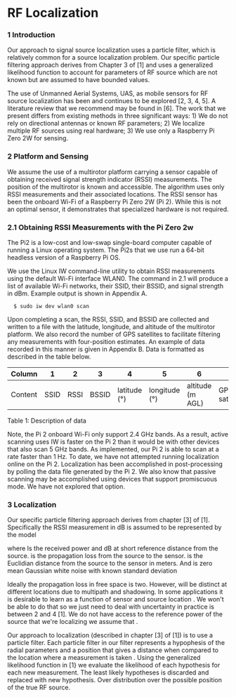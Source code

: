 # **RF Localization**

### **1       Introduction**
Our approach to signal source localization uses a particle filter, which is relatively common for a source localization problem. Our specific particle filtering approach derives from Chapter 3 of [1] and uses a generalized likelihood function to account for parameters of RF source which are not known but are assumed to have bounded values.

The use of Unmanned Aerial Systems, UAS, as mobile sensors for RF source localization has been and continues to be explored [2, 3, 4, 5]. A literature review that we recommend may be found in [6]. The work that we present differs from existing methods in three significant ways: 1) We do not rely on directional antennas or known RF parameters; 2) We localize multiple RF sources using real hardware; 3) We use only a Raspberry Pi Zero 2W for sensing.

### **2      Platform and Sensing**
We assume the use of a multirotor platform carrying a sensor capable of obtaining received signal strength indicator (RSSI) measurements. The position of the multirotor is known and accessible. The algorithm uses only RSSI measurements and their associated locations. The RSSI sensor has been the onboard Wi-Fi of a Raspberry Pi Zero 2W (Pi 2). While this is not an optimal sensor, it demonstrates that specialized hardware is not required.

### **2.1    Obtaining RSSI Measurements with the Pi Zero 2w**
The Pi2 is a low-cost and low-swap single-board computer capable of running a Linux operating system. The Pi2s that we use run a 64-bit headless version of a Raspberry Pi OS.

We use the Linux IW command-line utility to obtain RSSI measurements using the default Wi-Fi interface WLAN0. The command in 2.1 will produce a list of available Wi-Fi networks, their SSID, their BSSID, and signal strength in dBm. Example output is shown in Appendix A.

      $ sudo iw dev wlan0 scan
      
Upon completing a scan, the RSSI, SSID, and BSSID are collected and written to a file with the latitude, longitude, and altitude of the multirotor platform. We also record the number of GPS satellites to facilitate filtering any measurements with four-position estimates. An example of data recorded in this manner is given in Appendix B. Data is formatted as described in the table below.

| Column   | 1     | 2     | 3      | 4           | 5            | 6             | 7             |
|----------|-------|-------|--------|-------------|--------------|----------------|----------------|
| Content  | SSID  | RSSI  | BSSID  | latitude (°) | longitude (°) | altitude (m AGL) | GPS satellites |

Table 1: Description of data

Note, the Pi 2 onboard Wi-Fi only support 2.4 GHz bands. As a result, active scanning uses IW is faster on the Pi 2 than it would be with other devices that also scan 5 GHz bands. As implemented, our Pi 2 is able to scan at a rate faster than 1 Hz. To date, we have not attempted running localization online on the Pi 2. Localization has been accomplished in post-processing by polling the data file generated by the Pi 2. We also know that passive scanning may be accomplished using devices that support promiscuous mode. We have not explored that option.

### **3      Localization**
Our specific particle filtering approach derives from chapter [3] of [1]. Specifically the RSSI measurement 
 in dB is assumed to be represented by the model


where 
 Is the received power and dB at short reference distance 
 from the source. 
 is the propagation loss from the source to the sensor. 
 is the Euclidian distance from the source to the sensor in meters. And 
 is zero mean Gaussian white noise with known standard deviation 

Ideally the propagation loss 
 in free space is two. However, 
 will be distinct at different locations due to multipath and shadowing. In some applications it is desirable to learn 
 as a function of sensor and source location 
. We won't be able to do that so we just need to deal with uncertainty in practice 
 is between 2 and 4 [1]. We do not have access to the reference power 
 of the source that we're localizing we assume that 
.

Our approach to localization (described in chapter [3] of [1]) is to use a particle filter. Each particle filter in our filter represents a hypophesis of the radial parameters 
 and a position 
 that gives a distance when compared to the location where a measurement is taken 
. Using the generalized likelihood function in [1} we evaluate the likelihood of each hypothesis for each new measurement. The least likely hypotheses is discarded and replaced with new hypothesis. Over distribution over the possible position of the true RF source.
